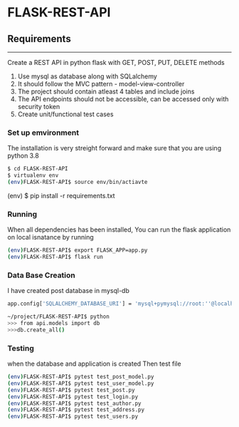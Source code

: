 # FLASK-REST-API

## Requirements
--------------
Create a REST API in python flask with GET, POST, PUT, DELETE methods
1. Use mysql as database along with SQLalchemy
2. It should follow the MVC pattern - model-view-controller
3. The project should contain atleast 4 tables and include joins
4. The API endpoints should not be accessible, can be accessed only with security token
5. Create unit/functional test cases


### Set up emvironment
The installation is very streight forward 
and make sure that you are using python 3.8

```bash
$ cd FLASK-REST-API
$ virtualenv env
(env)FLASK-REST-API$ source env/bin/actiavte
```
(env) $ pip install -r requirements.txt

### Running

When all dependencies has been installed, You can run the flask application 
on local isnatance by running 

```bash
(env)FLASK-REST-API$ export FLASK_APP=app.py
(env)FLASK-REST-API$ flask run

```

### Data Base Creation
I have created post database in mysql-db

```bash
app.config['SQLALCHEMY_DATABASE_URI'] = 'mysql+pymysql://root:''@localhost/post'

~/project/FLASK-REST-API$ python
>>> from api.models import db
>>>db.create_all()

```

### Testing
when the database and application is created 
Then test file 

```bash
(env)FLASK-REST-API$ pytest test_post_model.py
(env)FLASK-REST-API$ pytest test_user_model.py
(env)FLASK-REST-API$ pytest test_post.py
(env)FLASK-REST-API$ pytest test_login.py
(env)FLASK-REST-API$ pytest test_author.py
(env)FLASK-REST-API$ pytest test_address.py
(env)FLASK-REST-API$ pytest test_users.py
```